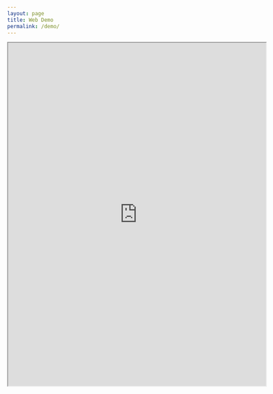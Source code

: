 ```yaml
---
layout: page
title: Web Demo
permalink: /demo/
---
```

<iframe width="600" height="800" allow="microphone;" src="https://console.dialogflow.com/api-client/demo/embedded/64f9b576-ab36-472a-9b1a-a508fe8b96bf"></iframe>